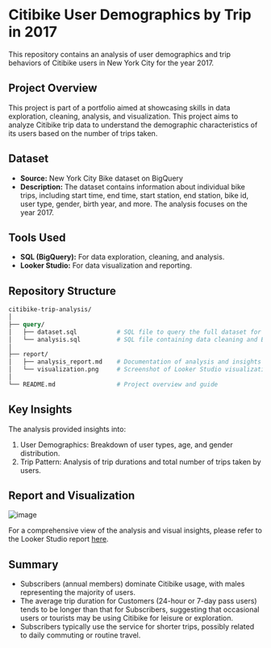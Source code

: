 # Citibike User Demographics by Trip in 2017
This repository contains an analysis of user demographics and trip behaviors of Citibike users in New York City for the year 2017. 

## Project Overview
This project is part of a portfolio aimed at showcasing skills in data exploration, cleaning, analysis, and visualization. This project aims to analyze Citibike trip data to understand the demographic characteristics of its users based on the number of trips taken.

## Dataset
* **Source:** New York City Bike dataset on BigQuery
* **Description:** The dataset contains information about individual bike trips, including start time, end time, start station, end station, bike id, user type, gender, birth year, and more. The analysis focuses on the year 2017.

## Tools Used
* **SQL (BigQuery):** For data exploration, cleaning, and analysis.
* **Looker Studio:** For data visualization and reporting.

## Repository Structure
```graphql
citibike-trip-analysis/
│
├── query/
│   ├── dataset.sql           # SQL file to query the full dataset for Looker Studio
│   └── analysis.sql          # SQL file containing data cleaning and EDA queries
│
├── report/
│   ├── analysis_report.md    # Documentation of analysis and insights from the EDA
│   └── visualization.png     # Screenshot of Looker Studio visualization report
│
└── README.md                 # Project overview and guide
```

## Key Insights
The analysis provided insights into:
1. User Demographics: Breakdown of user types, age, and gender distribution.
2. Trip Pattern: Analysis of trip durations and total number of trips taken by users.

## Report and Visualization
![image](https://github.com/user-attachments/assets/d60a6e17-ed00-48b3-9064-52cedf256dab)

For a comprehensive view of the analysis and visual insights, please refer to the Looker Studio report [here](https://lookerstudio.google.com/s/hIg4Hdu6-fs).

## Summary
- Subscribers (annual members) dominate Citibike usage, with males representing the majority of users.
- The average trip duration for Customers (24-hour or 7-day pass users) tends to be longer than that for Subscribers, suggesting that occasional users or tourists may be using Citibike for leisure or exploration.
- Subscribers typically use the service for shorter trips, possibly related to daily commuting or routine travel.
